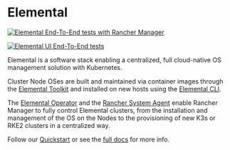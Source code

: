 # Elemental
[![Elemental End-To-End tests with Rancher Manager](https://github.com/rancher/elemental/actions/workflows/e2e.yaml/badge.svg?branch=main)](https://github.com/rancher/elemental/actions/workflows/e2e.yaml)

[![Elemental UI End-To-End tests](https://github.com/rancher/elemental/actions/workflows/ui-e2e.yaml/badge.svg?branch=main)](https://github.com/rancher/elemental/actions/workflows/ui-e2e.yaml)

Elemental is a software stack enabling a centralized, full cloud-native OS management solution with Kubernetes.

Cluster Node OSes are built and maintained via container images through the [Elemental Toolkit](https://rancher.github.io/elemental-toolkit/) and installed on new hosts using the [Elemental CLI](https://github.com/rancher/elemental-cli).

The [Elemental Operator](https://github.com/rancher/elemental-operator) and the [Rancher System Agent](https://github.com/rancher/system-agent) enable Rancher Manager to fully control Elemental clusters, from the installation and management of the OS on the Nodes to the provisioning of new K3s or RKE2 clusters in a centralized way.

Follow our [Quickstart](https://rancher.github.io/elemental/quickstart/) or see the [full docs](https://rancher.github.io/elemental/) for more info.
